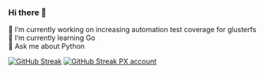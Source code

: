 ### Hi there 👋

<!--
**kshithijiyer/kshithijiyer** is a ✨ _special_ ✨ repository because its `README.md` (this file) appears on your GitHub profile.

Here are some ideas to get you started:

- 🔭 I’m currently working on ...
- 🌱 I’m currently learning ...
- 👯 I’m looking to collaborate on ...
- 🤔 I’m looking for help with ...
- 💬 Ask me about ...
- 📫 How to reach me: ...
- 😄 Pronouns: ...
- ⚡ Fun fact: ...
-->

🔭 I’m currently working on increasing automation test coverage for glusterfs <br>
🌱 I’m currently learning Go <br>
💬 Ask me about Python

[![GitHub Streak](http://github-readme-streak-stats.herokuapp.com?user=kshithijyer&theme=dark&background=000000)](https://git.io/streak-stats)
[![GitHub Streak PX account](http://github-readme-streak-stats.herokuapp.com?user=kshithijiyer-px&theme=dark&background=000000)](https://git.io/streak-stats)
